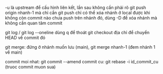 -u là upstream để cấu hình liên kết, lần sau không cần phải rõ git push origin nhanh-1 mà chỉ cần git push
chỉ có thể xóa nhánh ở local được khi không còn commit nào chưa push trên nhánh đó, dùng -D để xóa nhánh mà không cần quan tâm commit

<!-- di chuyen giua cac nhanh -->
git log / git log --oneline dùng q để thoát
git checkout địa chỉ để chuyển HEAD về commit đó

<!-- merge -->
git merge: đứng ở nhánh muốn lưu (main), git merge nhanh-1 (đem nhánh 1 về main)

<!-- sua noi dung commit -->

commit moi nhat: git commit --amend
commit cu: git rebase -i id_commit_cu (truoc commit muon sua)
